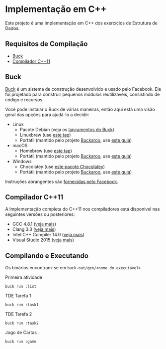 # Implementação em C++
Este projeto é uma implementação em C++ dos exercícios de Estrutura de Dados.

## Requisitos de Compilação
* [Buck](#buck)
* [Compilador C++11](#compilador-c++11)

## Buck
[Buck][buck] é um sistema de construção desenvolvido e usado pelo Facebook. Ele foi projetado para construir pequenos módulos reutilizáveis, consistindo de código e recursos.

Você pode instalar o Buck de várias maneiras, então aqui está uma visão geral das opções para ajudá-lo a decidir:

* Linux
  * Pacote Debian (veja os [lançamentos do Buck][buck_releases])
  * Linuxbrew (use [este tap][homebrew_fb])
  * Portátil (mantido pelo projeto [Buckaroo][buckaroo], use [este guia][portable_linux])
* macOS
  * Homebrew (use [este tap][homebrew_fb])
  * Portátil (mantido pelo projeto [Buckaroo][buckaroo], use [este guia][portable_macos])
* Windows
  * Chocolatey (use [este pacote Chocolatey][chocolatey_package])
  * Portátil (mantido pelo projeto [Buckaroo][buckaroo], use [este guia][portable_windows])

Instruções abrangentes são [fornecidas pelo Facebook](https://buckbuild.com/setup/getting_started.html).

## Compilador C++11
A Implementação completa do C++11 nos compiladores está disponível nas seguintes versões ou posteriores:
* GCC 4.8.1 ([veja mais][gcc_status])
* Clang 3.3 ([veja mais][clang_status])
* Intel C++ Compiler 14.0 ([veja mais][intel_status])
* Visual Studio 2015 ([veja mais][visual_studio_status])

## Compilando e Executando
Os binários encontram-se em `buck-out/gen/<nome do executável>`

Primeira atividade
```
buck run :list
```

TDE Tarefa 1
```
buck run :task1
```

TDE Tarefa 2
```
buck run :task2
```

Jogo de Cartas
```
buck run :game
```

[buck]: https://buck.build
[buck_releases]: https://github.com/facebook/buck/releases
[buckaroo]: https://buckaroo.pm/
[homebrew_fb]: https://github.com/facebook/homebrew-fb
[chocolatey_package]: https://chocolatey.org/packages/buck
[portable_linux]: https://github.com/LoopPerfect/buckaroo/wiki/Installation#linux-1
[portable_macos]: https://github.com/LoopPerfect/buckaroo/wiki/Installation#macos-1
[portable_windows]: https://github.com/LoopPerfect/buckaroo/wiki/Installation#windows-1
[gcc_status]: https://gcc.gnu.org/projects/cxx-status.html#cxx11
[clang_status]: https://clang.llvm.org/cxx_status.html
[intel_status]: https://software.intel.com/en-us/articles/c0x-features-supported-by-intel-c-compiler
[visual_studio_status]: https://docs.microsoft.com/en-us/cpp/overview/visual-cpp-language-conformance?view=vs-2019
